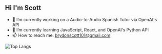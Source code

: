 ## Hi I'm Scott

- 🔭 I’m currently working on a Audio-to-Audio Spanish Tutor via OpenAI's API
- 🌱 I’m currently learning JavaScript, React, and OpenAI's Python API
- 📫 How to reach me: brydonscott101@gmail.com

![Top Langs](https://github-readme-stats.vercel.app/api/top-langs/?username=ScottFB101&layout=compact&theme=tokyonight)

